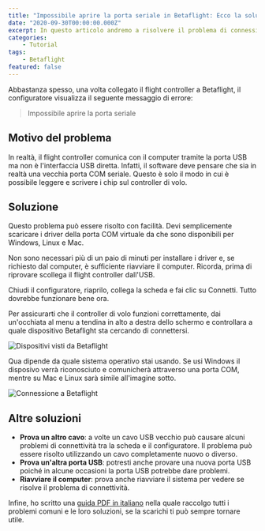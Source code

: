 ```yaml
---
title: "Impossibile aprire la porta seriale in Betaflight: Ecco la soluzione"
date: "2020-09-30T00:00:00.000Z"
excerpt: In questo articolo andremo a risolvere il problema di connessione a Betaflight più comune.
categories:
    - Tutorial
tags: 
    - Betaflight
featured: false
---
```




Abbastanza spesso, una volta collegato il flight controller a Betaflight, il configuratore visualizza il seguente messaggio di errore:
> Impossibile aprire la porta seriale

## Motivo del problema
In realtà, il flight controller comunica con il computer tramite la porta USB ma non è l'interfaccia USB diretta.
Infatti, il software deve pensare che sia in realtà una vecchia porta COM seriale. Questo è solo il modo in cui è possibile leggere e scrivere i chip sul controller di volo.

## Soluzione
Questo problema può essere risolto con facilità. Devi semplicemente scaricare i driver della porta COM virtuale da <AffiliateLink href="https://www.silabs.com/products/development-tools/software/usb-to-uart-bridge-vcp-drivers" label="SiLabs"/> che sono disponibili per Windows, Linux e Mac.

Non sono necessari più di un paio di minuti per installare i driver e, se richiesto dal computer, è sufficiente riavviare il computer. Ricorda, prima di riprovare scollega il flight controller dall'USB.

Chiudi il configuratore, riaprilo, collega la scheda e fai clic su Connetti. Tutto dovrebbe funzionare bene ora.

Per assicurarti che il controller di volo funzioni correttamente, dai un'occhiata al menu a tendina in alto a destra dello schermo e controllara a quale dispositivo Betaflight sta cercando di connettersi.

![Dispositivi visti da Betaflight](/assets/impossibile-connettersi-a-betaflight/bf_dispositivi.png)

Qua dipende da quale sistema operativo stai usando. Se usi Windows il disposivo verrà riconosciuto e comunicherà attraverso una porta COM, mentre su Mac e Linux sarà simile all'imagine sotto.

![Connessione a Betaflight](/assets/impossibile-connettersi-a-betaflight/bf_connessione.png)


## Altre soluzioni
- **Prova un altro cavo**: a volte un cavo USB vecchio può causare alcuni problemi di connettività tra la scheda e il configuratore. Il problema può essere risolto utilizzando un cavo completamente nuovo o diverso.
- **Prova un'altra porta USB**: potresti anche provare una nuova porta USB poiché in alcune occasioni la porta USB potrebbe dare problemi.
- **Riavviare il computer**: prova anche riavviare il sistema per vedere se risolve il problema di connettività.

Infine, ho scritto una [guida PDF in italiano](https://lucafpv.com/problemi-comuni-droni-fpv/) nella quale raccolgo tutti i problemi comuni e le loro soluzioni, se la scarichi ti può sempre tornare utile.